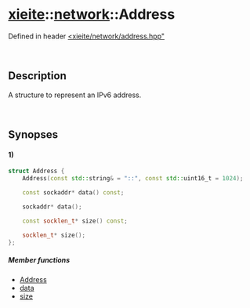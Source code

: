 # [xieite](../../xieite.md)\:\:[network](../../network.md)\:\:Address
Defined in header [<xieite/network/address.hpp"](../../../include/xieite/network/address.hpp)

&nbsp;

## Description
A structure to represent an IPv6 address.

&nbsp;

## Synopses
#### 1)
```cpp
struct Address {
    Address(const std::string& = "::", const std::uint16_t = 1024);

    const sockaddr* data() const;

    sockaddr* data();

    const socklen_t* size() const;

    socklen_t* size();
};
```
##### Member functions
- [Address](./structures/address/1/operators/constructor.md)
- [data](./structures/address/1/data.md)
- [size](./structures/address/1/size.md)
